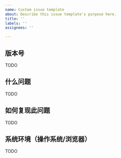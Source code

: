 ```yaml
---
name: Custom issue template
about: Describe this issue template's purpose here.
title: ''
labels: ''
assignees: ''

---
```


## 版本号
TODO

## 什么问题
TODO

## 如何复现此问题
TODO

## 系统环境（操作系统/浏览器）
TODO
